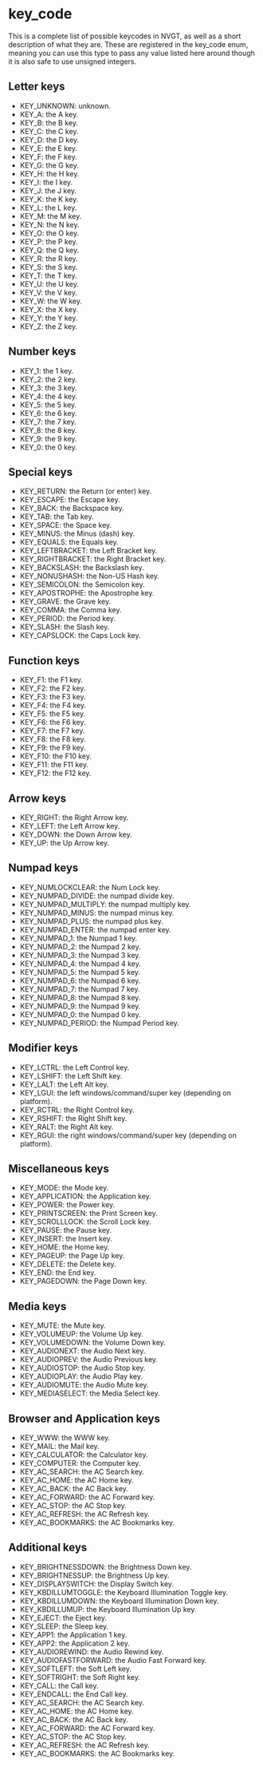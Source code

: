 # key_code
This is a complete list of possible keycodes in NVGT, as well as a short description of what they are. These are registered in the key_code enum, meaning you can use this type to pass any value listed here around though it is also safe to use unsigned integers.

## Letter keys
* KEY_UNKNOWN: unknown.
* KEY_A: the A key.
* KEY_B: the B key.
* KEY_C: the C key.
* KEY_D: the D key.
* KEY_E: the E key.
* KEY_F: the F key.
* KEY_G: the G key.
* KEY_H: the H key.
* KEY_I: the I key.
* KEY_J: the J key.
* KEY_K: the K key.
* KEY_L: the L key.
* KEY_M: the M key.
* KEY_N: the N key.
* KEY_O: the O key.
* KEY_P: the P key.
* KEY_Q: the Q key.
* KEY_R: the R key.
* KEY_S: the S key.
* KEY_T: the T key.
* KEY_U: the U key.
* KEY_V: the V key.
* KEY_W: the W key.
* KEY_X: the X key.
* KEY_Y: the Y key.
* KEY_Z: the Z key.

## Number keys
* KEY_1: the 1 key.
* KEY_2: the 2 key.
* KEY_3: the 3 key.
* KEY_4: the 4 key.
* KEY_5: the 5 key.
* KEY_6: the 6 key.
* KEY_7: the 7 key.
* KEY_8: the 8 key.
* KEY_9: the 9 key.
* KEY_0: the 0 key.

## Special keys
* KEY_RETURN: the Return (or enter) key.
* KEY_ESCAPE: the Escape key.
* KEY_BACK: the Backspace key.
* KEY_TAB: the Tab key.
* KEY_SPACE: the Space key.
* KEY_MINUS: the Minus (dash) key.
* KEY_EQUALS: the Equals key.
* KEY_LEFTBRACKET: the Left Bracket key.
* KEY_RIGHTBRACKET: the Right Bracket key.
* KEY_BACKSLASH: the Backslash key.
* KEY_NONUSHASH: the Non-US Hash key.
* KEY_SEMICOLON: the Semicolon key.
* KEY_APOSTROPHE: the Apostrophe key.
* KEY_GRAVE: the Grave key.
* KEY_COMMA: the Comma key.
* KEY_PERIOD: the Period key.
* KEY_SLASH: the Slash key.
* KEY_CAPSLOCK: the Caps Lock key.

## Function keys
* KEY_F1: the F1 key.
* KEY_F2: the F2 key.
* KEY_F3: the F3 key.
* KEY_F4: the F4 key.
* KEY_F5: the F5 key.
* KEY_F6: the F6 key.
* KEY_F7: the F7 key.
* KEY_F8: the F8 key.
* KEY_F9: the F9 key.
* KEY_F10: the F10 key.
* KEY_F11: the F11 key.
* KEY_F12: the F12 key.

## Arrow keys
* KEY_RIGHT: the Right Arrow key.
* KEY_LEFT: the Left Arrow key.
* KEY_DOWN: the Down Arrow key.
* KEY_UP: the Up Arrow key.

## Numpad keys
* KEY_NUMLOCKCLEAR: the Num Lock key.
* KEY_NUMPAD_DIVIDE: the numpad divide key.
* KEY_NUMPAD_MULTIPLY: the numpad multiply key.
* KEY_NUMPAD_MINUS: the numpad minus key.
* KEY_NUMPAD_PLUS: the numpad plus key.
* KEY_NUMPAD_ENTER: the numpad enter key.
* KEY_NUMPAD_1: the Numpad 1 key.
* KEY_NUMPAD_2: the Numpad 2 key.
* KEY_NUMPAD_3: the Numpad 3 key.
* KEY_NUMPAD_4: the Numpad 4 key.
* KEY_NUMPAD_5: the Numpad 5 key.
* KEY_NUMPAD_6: the Numpad 6 key.
* KEY_NUMPAD_7: the Numpad 7 key.
* KEY_NUMPAD_8: the Numpad 8 key.
* KEY_NUMPAD_9: the Numpad 9 key.
* KEY_NUMPAD_0: the Numpad 0 key.
* KEY_NUMPAD_PERIOD: the Numpad Period key.

## Modifier keys
* KEY_LCTRL: the Left Control key.
* KEY_LSHIFT: the Left Shift key.
* KEY_LALT: the Left Alt key.
* KEY_LGUI: the left windows/command/super key (depending on platform).
* KEY_RCTRL: the Right Control key.
* KEY_RSHIFT: the Right Shift key.
* KEY_RALT: the Right Alt key.
* KEY_RGUI: the right windows/command/super key (depending on platform).

## Miscellaneous keys
* KEY_MODE: the Mode key.
* KEY_APPLICATION: the Application key.
* KEY_POWER: the Power key.
* KEY_PRINTSCREEN: the Print Screen key.
* KEY_SCROLLLOCK: the Scroll Lock key.
* KEY_PAUSE: the Pause key.
* KEY_INSERT: the Insert key.
* KEY_HOME: the Home key.
* KEY_PAGEUP: the Page Up key.
* KEY_DELETE: the Delete key.
* KEY_END: the End key.
* KEY_PAGEDOWN: the Page Down key.

## Media keys
* KEY_MUTE: the Mute key.
* KEY_VOLUMEUP: the Volume Up key.
* KEY_VOLUMEDOWN: the Volume Down key.
* KEY_AUDIONEXT: the Audio Next key.
* KEY_AUDIOPREV: the Audio Previous key.
* KEY_AUDIOSTOP: the Audio Stop key.
* KEY_AUDIOPLAY: the Audio Play key.
* KEY_AUDIOMUTE: the Audio Mute key.
* KEY_MEDIASELECT: the Media Select key.

## Browser and Application keys
* KEY_WWW: the WWW key.
* KEY_MAIL: the Mail key.
* KEY_CALCULATOR: the Calculator key.
* KEY_COMPUTER: the Computer key.
* KEY_AC_SEARCH: the AC Search key.
* KEY_AC_HOME: the AC Home key.
* KEY_AC_BACK: the AC Back key.
* KEY_AC_FORWARD: the AC Forward key.
* KEY_AC_STOP: the AC Stop key.
* KEY_AC_REFRESH: the AC Refresh key.
* KEY_AC_BOOKMARKS: the AC Bookmarks key.

## Additional keys
* KEY_BRIGHTNESSDOWN: the Brightness Down key.
* KEY_BRIGHTNESSUP: the Brightness Up key.
* KEY_DISPLAYSWITCH: the Display Switch key.
* KEY_KBDILLUMTOGGLE: the Keyboard Illumination Toggle key.
* KEY_KBDILLUMDOWN: the Keyboard Illumination Down key.
* KEY_KBDILLUMUP: the Keyboard Illumination Up key.
* KEY_EJECT: the Eject key.
* KEY_SLEEP: the Sleep key.
* KEY_APP1: the Application 1 key.
* KEY_APP2: the Application 2 key.
* KEY_AUDIOREWIND: the Audio Rewind key.
* KEY_AUDIOFASTFORWARD: the Audio Fast Forward key.
* KEY_SOFTLEFT: the Soft Left key.
* KEY_SOFTRIGHT: the Soft Right key.
* KEY_CALL: the Call key.
* KEY_ENDCALL: the End Call key.
* KEY_AC_SEARCH: the AC Search key.
* KEY_AC_HOME: the AC Home key.
* KEY_AC_BACK: the AC Back key.
* KEY_AC_FORWARD: the AC Forward key.
* KEY_AC_STOP: the AC Stop key.
* KEY_AC_REFRESH: the AC Refresh key.
* KEY_AC_BOOKMARKS: the AC Bookmarks key.
